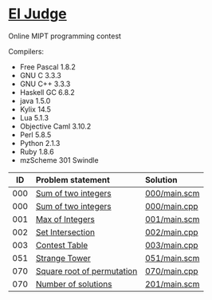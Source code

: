 # [El Judge](http://acm.mipt.ru/judge/problems.pl?lang=en)

Online MIPT programming contest	

Compilers:

- Free Pascal 1.8.2
- GNU C 3.3.3
- GNU C++ 3.3.3
- Haskell GC 6.8.2
- java 1.5.0
- Kylix 14.5
- Lua 5.1.3
- Objective Caml 3.10.2
- Perl 5.8.5
- Python 2.1.3
- Ruby 1.8.6
- mzScheme 301 Swindle


| ID  | Problem statement                                                                         | Solution                      |
|:---:|:------------------------------------------------------------------------------------------|:------------------------------|
| 000 | [Sum of two integers          ](http://acm.mipt.ru/judge/problems.pl?problem=000&lang=en) | [000/main.scm](000/main.scm)  |
| 000 | [Sum of two integers          ](http://acm.mipt.ru/judge/problems.pl?problem=000&lang=en) | [000/main.cpp](000/main.cpp)  |
| 001 | [Max of Integers              ](http://acm.mipt.ru/judge/problems.pl?problem=001&lang=en) | [001/main.scm](001/main.scm)  |
| 002 | [Set Intersection             ](http://acm.mipt.ru/judge/problems.pl?problem=002&lang=en) | [002/main.cpp](002/main.cpp)  |
| 003 | [Contest Table                ](http://acm.mipt.ru/judge/problems.pl?problem=003&lang=en) | [003/main.cpp](003/main.cpp)  |
| 051 | [Strange Tower                ](http://acm.mipt.ru/judge/problems.pl?problem=051&lang=en) | [051/main.scm](051/main.scm)  |
| 070 | [Square root of permutation   ](http://acm.mipt.ru/judge/problems.pl?problem=070&lang=en) | [070/main.cpp](070/main.cpp)  |
| 070 | [Number of solutions          ](http://acm.mipt.ru/judge/problems.pl?problem=201&lang=en) | [201/main.scm](201/main.scm)  |
